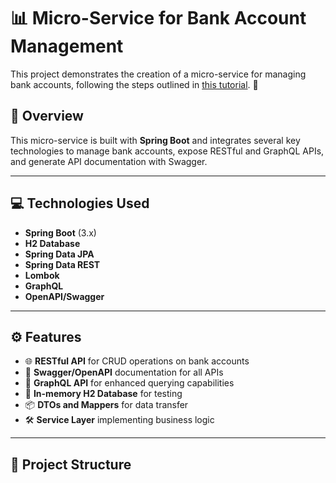 # 📊 Micro-Service for Bank Account Management
This project demonstrates the creation of a micro-service for managing bank accounts, following the steps outlined in [this tutorial](https://www.youtube.com/watch?v=2-qIoZcvhAw). 🚀

## 📝 Overview
This micro-service is built with **Spring Boot** and integrates several key technologies to manage bank accounts, expose RESTful and GraphQL APIs, and generate API documentation with Swagger.

---

## 💻 Technologies Used
- **Spring Boot** (3.x)
- **H2 Database**
- **Spring Data JPA**
- **Spring Data REST**
- **Lombok**
- **GraphQL**
- **OpenAPI/Swagger**

---

## ⚙️ Features
- 🌐 **RESTful API** for CRUD operations on bank accounts
- 📑 **Swagger/OpenAPI** documentation for all APIs
- 🧩 **GraphQL API** for enhanced querying capabilities
- 💾 **In-memory H2 Database** for testing
- 📦 **DTOs and Mappers** for data transfer
- 🛠️ **Service Layer** implementing business logic

---

## 📂 Project Structure  
